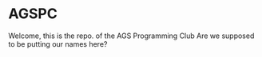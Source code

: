 AGSPC
=====
Welcome, this is the repo. of the AGS Programming Club
Are we supposed to be putting our names here?
